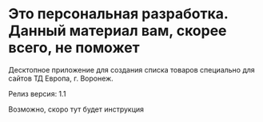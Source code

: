 # Это персональная разработка. Данный материал вам, скорее всего, не поможет

Десктопное приложение для создания списка товаров специально для сайтов ТД Европа, г. Воронеж.

Релиз версия: 1.1

Возможно, скоро тут будет инструкция